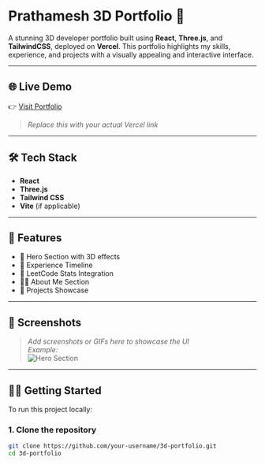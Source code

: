 # Prathamesh 3D Portfolio 🚀

A stunning 3D developer portfolio built using **React**, **Three.js**, and **TailwindCSS**, deployed on **Vercel**. This portfolio highlights my skills, experience, and projects with a visually appealing and interactive interface.

---

## 🌐 Live Demo

👉 [Visit Portfolio](https://your-vercel-link.vercel.app)  
> _Replace this with your actual Vercel link_

---

## 🛠️ Tech Stack

- **React**
- **Three.js**
- **Tailwind CSS**
- **Vite** (if applicable)

---

## 📌 Features

- 🎯 Hero Section with 3D effects  
- 💼 Experience Timeline  
- 🧠 LeetCode Stats Integration  
- 👨‍💻 About Me Section  
- 📂 Projects Showcase  

---

## 📸 Screenshots

> _Add screenshots or GIFs here to showcase the UI_  
> _Example:_  
> ![Hero Section](./screenshots/hero-section.png)

---

## 🧑‍💻 Getting Started

To run this project locally:

### 1. Clone the repository

```bash
git clone https://github.com/your-username/3d-portfolio.git
cd 3d-portfolio
